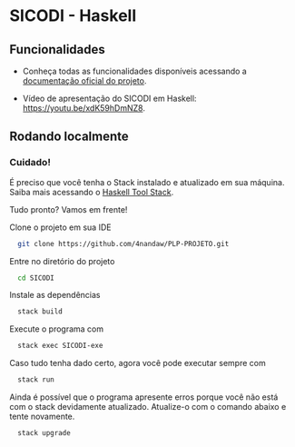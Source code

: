 # SICODI - Haskell

## Funcionalidades

- Conheça todas as funcionalidades disponíveis acessando a [documentação oficial do projeto](https://docs.google.com/document/d/1-fbfaGj1wzGZkykMTlaCoOr7ITP9GOQND91S7UgrVJs/edit). 

- Vídeo de apresentação do SICODI em Haskell: https://youtu.be/xdK59hDmNZ8.


## Rodando localmente

### Cuidado!
É preciso que você tenha o Stack instalado e atualizado em sua máquina. Saiba mais acessando o [Haskell Tool Stack](https://docs.haskellstack.org/en/stable/).

Tudo pronto? Vamos em frente!

Clone o projeto em sua IDE

```bash
  git clone https://github.com/4nandaw/PLP-PROJETO.git
```

Entre no diretório do projeto

```bash
  cd SICODI
```

Instale as dependências

```bash
  stack build
```

Execute o programa com

```bash
  stack exec SICODI-exe
```
Caso tudo tenha dado certo, agora você pode executar sempre com
```bash
  stack run
```

Ainda é possível que o programa apresente erros porque você não está com o stack devidamente atualizado. Atualize-o com o comando abaixo e tente novamente.
```bash
  stack upgrade
```
